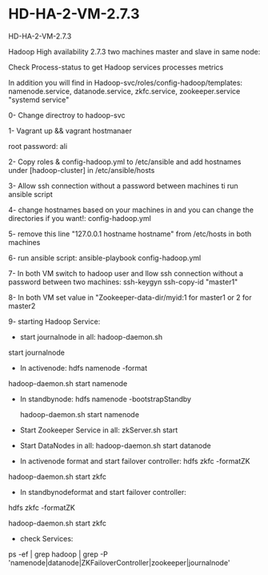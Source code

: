 # HD-HA-2-VM-2.7.3
HD-HA-2-VM-2.7.3

Hadoop High availability 2.7.3 two machines master and slave in same node:

Check Process-status to get Hadoop services processes metrics 

In addition you will find in Hadoop-svc/roles/config-hadoop/templates: namenode.service, datanode.service, zkfc.service, zookeeper.service "systemd service"


0- Change directroy to hadoop-svc 

1- Vagrant up && vagrant hostmanaer
   
   root password: ali

2- Copy roles & config-hadoop.yml to /etc/ansible and add hostnames under [hadoop-cluster] in /etc/ansible/hosts

3- Allow ssh connection without a password between machines ti run ansible script

4- change hostnames based on your machines in and you can change the directories if you want!: config-hadoop.yml 

5- remove this line "127.0.0.1 hostname hostname" from /etc/hosts in both machines

6- run ansible script: ansible-playbook config-hadoop.yml

7- In both VM switch to hadoop user and llow ssh connection without a password between two machines: ssh-keygyn ssh-copy-id "master1"

8- In both VM set value in "Zookeeper-data-dir/myid:1 for master1 or 2 for master2

9- starting Hadoop Service:

- start journalnode in all: hadoop-daemon.sh
  

start journalnode

- In activenode: hdfs namenode -format
  

hadoop-daemon.sh start namenode

- In standbynode: hdfs namenode -bootstrapStandby
  
  hadoop-daemon.sh start namenode

- Start Zookeeper Service in all: zkServer.sh start

- Start DataNodes in all: hadoop-daemon.sh start datanode

- In activenode format and start failover controller: hdfs zkfc -formatZK

hadoop-daemon.sh start zkfc

- In standbynodeformat and start failover controller:

hdfs zkfc -formatZK

hadoop-daemon.sh start zkfc

- check Services: 

ps -ef | grep hadoop | grep -P 'namenode|datanode|ZKFailoverController|zookeeper|journalnode'
